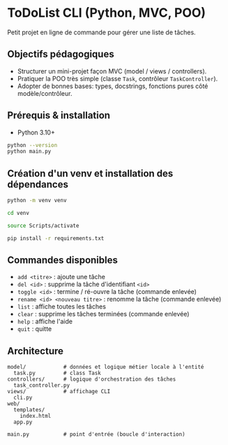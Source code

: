 # ToDoList CLI (Python, MVC, POO)

Petit projet en ligne de commande pour gérer une liste de tâches.

## Objectifs pédagogiques
- Structurer un mini-projet façon MVC (model / views / controllers).
- Pratiquer la POO très simple (classe `Task`, contrôleur `TaskController`).
- Adopter de bonnes bases: types, docstrings, fonctions pures côté modèle/contrôleur.

## Prérequis & installation
- Python 3.10+

```bash
python --version
python main.py
```

## Création d'un venv et installation des dépendances
```bash
python -m venv venv
```
```bash
cd venv
```
```bash
source Scripts/activate
```
```bash
pip install -r requirements.txt
```



## Commandes disponibles
- `add <titre>` : ajoute une tâche
- `del <id>` : supprime la tâche d'identifiant `<id>`
- `toggle <id>` : termine / ré-ouvre la tâche (commande enlevée)
- `rename <id> <nouveau titre>` : renomme la tâche (commande enlevée)
- `list` : affiche toutes les tâches
- `clear` : supprime les tâches terminées (commande enlevée)
- `help` : affiche l'aide
- `quit` : quitte

## Architecture
```
model/            # données et logique métier locale à l'entité
  task.py         # class Task
controllers/      # logique d'orchestration des tâches
  task_controller.py
views/            # affichage CLI
  cli.py
web/
  templates/
    index.html
  app.py

main.py           # point d'entrée (boucle d'interaction)
